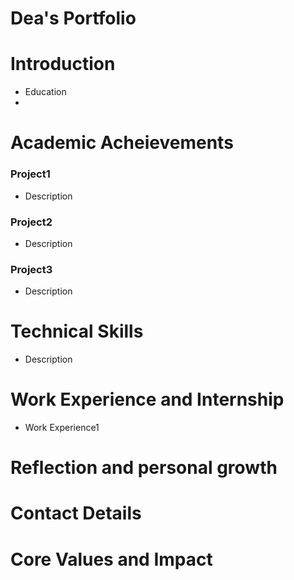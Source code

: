 # Dea's Portfolio

# Introduction
- Education
- 
# Academic Acheievements
### Project1
- Description

### Project2
- Description

### Project3
- Description

# Technical Skills
- Description

# Work Experience and Internship
- Work Experience1

# Reflection and personal growth

# Contact Details

# Core Values and Impact

